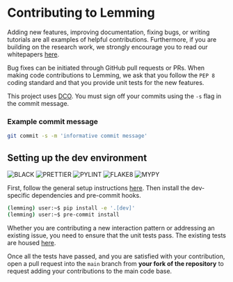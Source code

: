 # Contributing to Lemming

Adding new features, improving documentation, fixing bugs, or writing tutorials are all examples of helpful contributions.
Furthermore, if you are building on the research work, we strongly encourage you to read our whitepapers [here](https://github.com/IBM/lemming#citing-our-work).

Bug fixes can be initiated through GitHub pull requests or PRs.
When making code contributions to Lemming, we ask that you follow the `PEP 8` coding standard
and that you provide unit tests for the new features.

This project uses [DCO](https://developercertificate.org/).
You must sign off your commits using the `-s` flag in the commit message.

### Example commit message

```bash
git commit -s -m 'informative commit message'
```

## Setting up the dev environment

![BLACK](https://img.shields.io/badge/code%20style-black-black)
![PRETTIER](https://img.shields.io/badge/code%20style-prettier-black)
![PYLINT](https://img.shields.io/badge/linting-pylint-yellow)
![FLAKE8](https://img.shields.io/badge/linting-flake8-yellow)
![MYPY](https://img.shields.io/badge/typing-mypy-orange)

First, follow the general setup instructions [here](../README.md). Then install the dev-specific dependencies and pre-commit hooks.

```bash
(lemming) user:~$ pip install -e '.[dev]'
(lemming) user:~$ pre-commit install
```

Whether you are contributing a new interaction pattern or addressing an existing issue, you need to ensure that the unit tests pass.
The existing tests are housed [here](../server/tests).

Once all the tests have passed, and you are satisfied with your contribution, open a pull request into the `main` branch
from **your fork of the repository** to request adding your contributions to the main code base.
